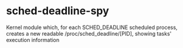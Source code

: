 sched-deadline-spy
==================

Kernel module which, for each SCHED_DEADLINE scheduled process, creates a new readable /proc/sched_deadline/[PID], showing tasks' execution information
